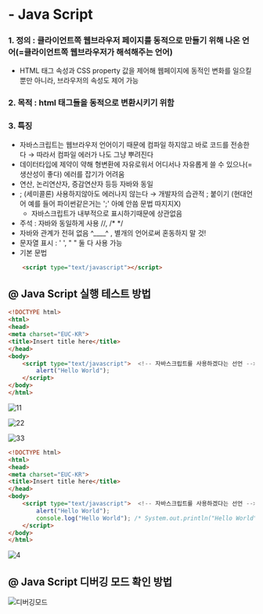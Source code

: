 # - Java Script
### 1. 정의 : 클라이언트쪽 웹브라우저 페이지를 동적으로 만들기 위해 나온 언어(=클라이언트쪽 웹브라우저가 해석해주는 언어)
- HTML 태그 속성과 CSS property 값을 제어해 웹페이지에 동적인 변화를 일으킬 뿐만 아니라, 브라우저의 속성도 제어 가능
### 2. 목적 : html 태그들을 동적으로 변환시키기 위함
### 3. 특징
-  자바스크립트는 웹브라우저 언어이기 때문에 컴파일 하지않고 바로 코드를 전송한다 → 따라서 컴파일 에러가 나도 그냥 뿌려진다
- 데이터타입에 제약이 약해 형변환에 자유로워서 어디서나 자유롭게 쓸 수 있으나(=생산성이 좋다) 에러를 잡기가 어려움
- 연산, 논리연산자, 증감연산자 등등 자바와 동일 
- ; (세미콜론) 사용하지않아도 에러나지 않는다 → 개발자의 습관적 ; 붙이기 (현대언어 예를 들어 파이썬같은거는 ';' 아예 안씀 문법 따지지X)
   - 자바스크립트가 내부적으로 표시하기때문에 상관없음 
- 주석 : 자바와 동일하게 사용 //, /* */
- 자바와 관계가 전혀 없음 ^____^ , 별개의 언어로써 혼동하지 말 것! 
- 문자열 표시 : ' ', " " 둘 다 사용 가능
- 기본 문법
```html
	<script type="text/javascript"></script>
```

## @ Java Script 실행 테스트 방법 
```html
<!DOCTYPE html>
<html>
<head>
<meta charset="EUC-KR">
<title>Insert title here</title>
</head>
<body>
	<script type="text/javascript">  <!-- 자바스크립트를 사용하겠다는 선언 -->
		alert("Hello World"); 
	</script>
</body>
</html>
```
![11](https://user-images.githubusercontent.com/74290204/104862733-46477300-5977-11eb-80ea-452c05c4f3a1.PNG)

![22](https://user-images.githubusercontent.com/74290204/104862735-46e00980-5977-11eb-8100-478f2de31d0c.PNG)

![33](https://user-images.githubusercontent.com/74290204/104862736-4778a000-5977-11eb-8346-6514e530b2c6.PNG)

```html
<!DOCTYPE html>
<html>
<head>
<meta charset="EUC-KR">
<title>Insert title here</title>
</head>
<body>
	<script type="text/javascript">  <!-- 자바스크립트를 사용하겠다는 선언 -->
		alert("Hello World"); 
		console.log("Hello World"); /* System.out.println("Hello World"); */
	</script>
</body>
</html>
```

![4](https://user-images.githubusercontent.com/74290204/104863668-fd44ee00-5979-11eb-9707-3a13dabf5954.PNG)

## @ Java Script 디버깅 모드 확인 방법
![디버깅모드](https://user-images.githubusercontent.com/74290204/104863666-fb7b2a80-5979-11eb-9c88-dd0f854eb7f8.PNG)

